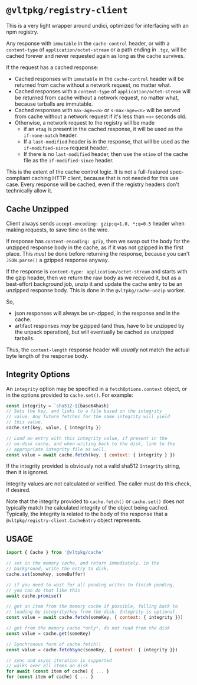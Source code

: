 # `@vltpkg/registry-client`

This is a very light wrapper around undici, optimized for
interfacing with an npm registry.

Any response with `immutable` in the `cache-control` header, or
with a `content-type` of `application/octet-stream` or a path
ending in `.tgz`, will be cached forever and never requested
again as long as the cache survives.

If the request has a cached response:

- Cached responses with `immutable` in the `cache-control`
  header will be returned from cache without a network request,
  no matter what.
- Cached responses with a `content-type` of
  `application/octet-stream` will be returned from cache without
  a network request, no matter what, because tarballs are
  immutable.
- Cached responses with `max-age=<n>` or `s-max-age=<n>` will be
  served from cache without a network request if it's less than
  `<n>` seconds old.
- Otherwise, a network request to the registry will be made
  - if an `etag` is present in the cached response, it will be
    used as the `if-none-match` header.
  - If a `last-modified` header is in the response, that will
    be used as the `if-modified-since` request header.
  - If there is no `last-modified` header, then use the `mtime`
    of the cache file as the `if-modified-since` header.

This is the extent of the cache control logic. It is not a
full-featured spec-compliant caching HTTP client, because that is
not needed for this use case. Every response will be cached, even
if the registry headers don't technically allow it.

## Cache Unzipped

Client always sends `accept-encoding: gzip;q=1.0, *;q=0.5`
header when making requests, to save time on the wire.

If response has `content-encoding: gzip`, then we swap out the
body for the unzipped response body in the cache, as if it was
not gzipped in the first place. This _must_ be done before
returning the response, because you can't `JSON.parse()` a
gzipped response anyway.

If the response is `content-type: application/octet-stream` and
starts with the gzip header, then we return the raw body as we
received it, but as a best-effort background job, unzip it and
update the cache entry to be an unzipped response body. This is
done in the `@vltpkg/cache-unzip` worker.

So,

- json responses will always be un-zipped, in the response and in
  the cache.
- artifact responses _may_ be gzipped (and thus, have to be
  unzipped by the unpack operation), but will eventually be
  cached as unzipped tarballs.

Thus, the `content-length` response header will _usually_ not
match the actual byte length of the response body.

## Integrity Options

An `integrity` option may be specified in a
`fetchOptions.context` object, or in the options provided to
`cache.set()`.  For example:

```js
const integrity = `sha512-${base64hash}`
// Sets the key, and links to a file based on the integrity
// value. Any future fetches for the same integrity will yield
// this value.
cache.set(key, value, { integrity })

// Load an entry with this integrity value, if present in the
// on-disk cache, and when writing back to the disk, link to the
// appropriate integrity file as well.
const value = await cache.fetch(key, { context: { integrity } })
```

If the integrity provided is obviously not a valid sha512
`Integrity` string, then it is ignored.

Integrity values are not calculated or verified. The caller must do this
check, if desired.

Note that the integrity provided to `cache.fetch()` or `cache.set()`
does _not_ typically match the calculated integrity of the object
being cached. Typically, the integrity is related to the body of
the response that a `@vltpkg/registry-client.CacheEntry` object
represents.

## USAGE

```js
import { Cache } from '@vltpkg/cache'

// set in the memory cache, and return immediately. in the
// background, write the entry to disk.
cache.set(someKey, someBuffer)

// if you need to wait for all pending writes to finish pending,
// you can do that like this
await cache.promise()

// get an item from the memory cache if possible, falling back to
// loading by integrity/key from the disk. Integrity is optional.
const value = await cache.fetch(someKey, { context: { integrity }})

// get from the memory cache *only*, do not read from the disk
const value = cache.get(someKey)

// Synchronous form of cache.fetch()
const value = cache.fetchSync(someKey, { context: { integrity }})

// sync and async iteration is supported
// walks over all items on disk
for await (const item of cache) { ... }
for (const item of cache) { ... }
```
